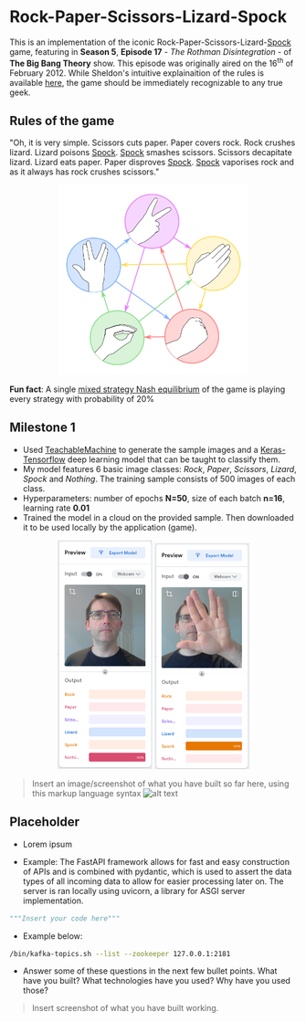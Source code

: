 # Rock-Paper-Scissors-Lizard-Spock

This is an implementation of the iconic Rock-Paper-Scissors-Lizard-[Spock](https://intl.startrek.com/database_article/spock) game, featuring in **Season 5**, **Episode 17** - *The Rothman Disintegration* - of **The Big Bang Theory** show. This episode was originally aired on the 16<sup>th</sup> of February 2012. While Sheldon's intuitive explainaition of the rules is available [here](https://www.youtube.com/watch?v=x5Q6-wMx-K8), the game should be immediately recognizable to any true geek.

## Rules of the game

"Oh, it is very simple. Scissors cuts paper. Paper covers rock. Rock crushes lizard. Lizard poisons [Spock](https://www.amazon.com/I-Am-Spock-Leonard-Nimoy-audiobook/dp/B001H071EU/ref=sr_1_2?crid=2KRM58IYEZ3QX&keywords=I+am+spock&qid=1651781329&sprefix=i+am+spock%2Caps%2C383&sr=8-2). [Spock](https://en.wikipedia.org/wiki/Leonard_Nimoy) smashes scissors. Scissors decapitate lizard. Lizard eats paper. Paper disproves [Spock](https://intl.startrek.com/database_article/spock). [Spock](https://www.amazon.com/Am-Not-Spock-Leonard-Nimoy/dp/0890871175/ref=sr_1_1?crid=3355SCP81PX3W&keywords=I+am+not+spock&qid=1651781425&s=audible&sprefix=i+am+not+spock%2Caudible%2C148&sr=1-1-catcorr) vaporises rock and as it always has rock crushes scissors."

<p align="center" width="100%">
    <img width="66%" src="https://github.com/PiotrZJelonek/RPS/blob/develop/rpsls.webp?raw=true">
</p> 

**Fun fact**: A single [mixed strategy Nash equilibrium](https://www.youtube.com/watch?v=IjgYLM4KgFg) of the game is playing every strategy with probability of 20%

## Milestone 1

- Used [TeachableMachine](https://teachablemachine.withgoogle.com/) to generate the sample images and a [Keras-Tensorflow](https://keras.io/about/) deep learning model that can be taught to classify them.
- My model features 6 basic image classes: *Rock*, *Paper*, *Scissors*, *Lizard*, *Spock* and *Nothing*. The training sample consists of 500 images of each class.
- Hyperparameters: number of epochs **N=50**, size of each batch **n=16**, learning rate **0.01** 
- Trained the model in a cloud on the provided sample. Then downloaded it to be used locally by the application (game).

<p align="center" width="100%">
    <img width="33%" src="https://github.com/PiotrZJelonek/RPS/blob/develop/nothing.png?raw=true">
    <img width="33%" src="https://github.com/PiotrZJelonek/RPS/blob/develop/spock.png?raw=true">
</p>


> Insert an image/screenshot of what you have built so far here, using this markup language syntax ![alt text](image.jpg)

## Placeholder 

- Lorem ipsum

- Example: The FastAPI framework allows for fast and easy construction of APIs and is combined with pydantic, which is used to assert the data types of all incoming data to allow for easier processing later on. The server is ran locally using uvicorn, a library for ASGI server implementation.
  
```python
"""Insert your code here"""
```

- Example below:

```bash
/bin/kafka-topics.sh --list --zookeeper 127.0.0.1:2181
```

- Answer some of these questions in the next few bullet points. What have you built? What technologies have you used? Why have you used those?

> Insert screenshot of what you have built working.
